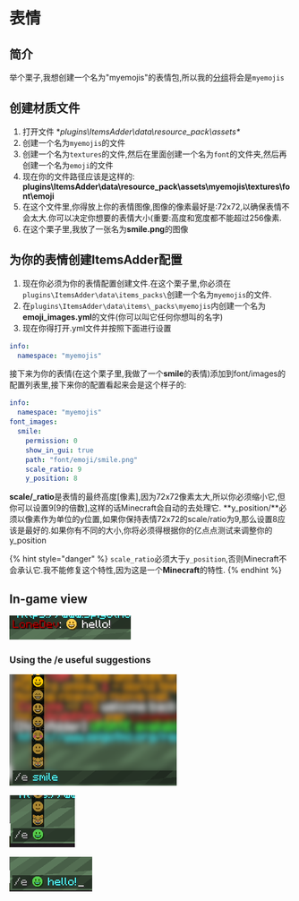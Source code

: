 # 表情

## 简介

举个栗子,我想创建一个名为"myemojis"的表情包,所以我的[分组](../beginners/basic-concepts/namespace.md)将会是`myemojis`

## 创建材质文件

1. 打开文件 **plugins\ItemsAdder\data\resource\_pack\assets\**
2. 创建一个名为`myemojis`的文件
3. 创建一个名为`textures`的文件,然后在里面创建一个名为`font`的文件夹,然后再创建一个名为`emoji`的文件
4. 现在你的文件路径应该是这样的: **plugins\ItemsAdder\data\resource\_pack\assets\myemojis\textures\font\emoji**
5. 在这个文件里,你得放上你的表情图像,图像的像素最好是:72x72,以确保表情不会太大.你可以决定你想要的表情大小\(重要:高度和宽度都不能超过256像素.
6. 在这个栗子里,我放了一张名为**smile.png**的图像

## 为你的表情创建ItemsAdder配置

1. 现在你必须为你的表情配置创建文件.在这个栗子里,你必须在`plugins\ItemsAdder\data\items_packs\`创建一个名为`myemojis`的文件.
2. 在`plugins\ItemsAdder\data\items\_packs\myemojis`内创建一个名为**emoji\_images.yml**的文件\(你可以叫它任何你想叫的名字\)
3. 现在你得打开.yml文件并按照下面进行设置

```yaml
info:
  namespace: "myemojis"
```

接下来为你的表情\(在这个栗子里,我做了一个**smile**的表情\)添加到font/images的配置列表里,接下来你的配置看起来会是这个样子的:

```yaml
info:
  namespace: "myemojis"
font_images:
  smile:
    permission: 0
    show_in_gui: true
    path: "font/emoji/smile.png"
    scale_ratio: 9
    y_position: 8
```

**scale/\_ratio**是表情的最终高度\[像素\],因为72x72像素太大,所以你必须缩小它,但你可以设置9\[9的倍数\],这样的话Minecraft会自动的去处理它. **y\_position/**必须以像素作为单位的y位置,如果你保持表情72x72的scale/ratio为9,那么设置8应该是最好的.如果你有不同的大小,你将必须得根据你的亿点点测试来调整你的y\_position

{% hint style="danger" %}
`scale_ratio`必须大于`y_position`,否则Minecraft不会承认它.我不能修复这个特性,因为这是一个**Minecraft**的特性.
{% endhint %}

## In-game view

![](../../../.gitbook/assets/immagine%20%28116%29%20%283%29.png)

### Using the /e useful suggestions

![](../../../.gitbook/assets/immagine%20%28108%29.png)

![](../../../.gitbook/assets/immagine%20%28107%29.png)

![](../../../.gitbook/assets/immagine%20%28103%29.png)


